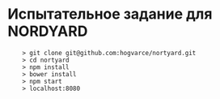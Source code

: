 # Испытательное задание для NORDYARD

```
	> git clone git@github.com:hogvarce/nortyard.git
	> cd nortyard
	> npm install
	> bower install
	> npm start
	> localhost:8080
```
